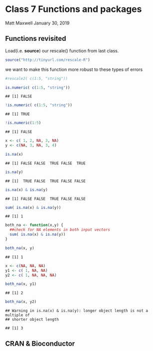 Class 7 Functions and packages
================
Matt Maxwell
January 30, 2019

Functions revisited
-------------------

Load(i.e. **source**) our rescale() function from last class.

``` r
source("http://tinyurl.com/rescale-R")
```

we want to make this function more robust to these types of errors

``` r
#rescale2( c(1:5, "string"))
```

``` r
is.numeric( c(1:5, "string"))
```

    ## [1] FALSE

``` r
!is.numeric( c(1:5, "string"))
```

    ## [1] TRUE

``` r
!is.numeric(1:5)
```

    ## [1] FALSE

``` r
x <- c( 1, 2, NA, 3, NA)
y <- c(NA, 3, NA, 3, 4)
```

``` r
is.na(x)
```

    ## [1] FALSE FALSE  TRUE FALSE  TRUE

``` r
is.na(y)
```

    ## [1]  TRUE FALSE  TRUE FALSE FALSE

``` r
is.na(x) & is.na(y)
```

    ## [1] FALSE FALSE  TRUE FALSE FALSE

``` r
sum( is.na(x) & is.na(y))
```

    ## [1] 1

``` r
both_na <- function(x,y) {
  ##check for NA elements in both input vectors
  sum( is.na(x) & is.na(y))
}
```

``` r
both_na(x, y)
```

    ## [1] 1

``` r
x <- c(NA, NA, NA)
y1 <- c( 1, NA, NA)
y2 <- c( 1, NA, NA, NA)
```

``` r
both_na(x, y1)
```

    ## [1] 2

``` r
both_na(x, y2)
```

    ## Warning in is.na(x) & is.na(y): longer object length is not a multiple of
    ## shorter object length

    ## [1] 3

CRAN & Bioconductor
-------------------
